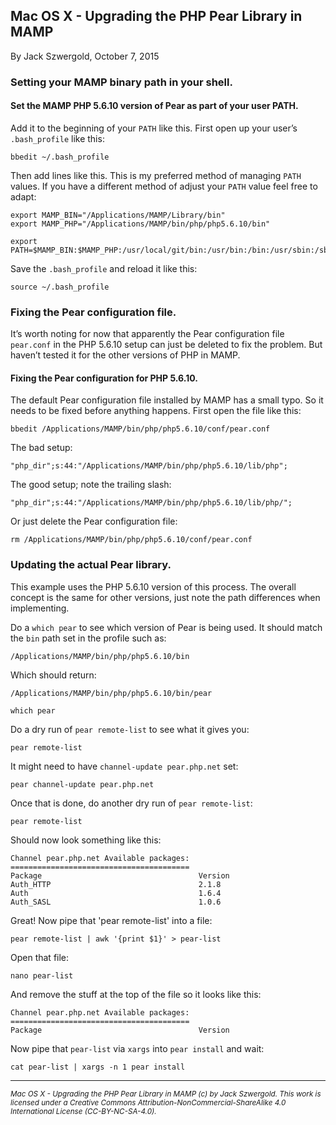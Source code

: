 ## Mac OS X - Upgrading the PHP Pear Library in MAMP

By Jack Szwergold, October 7, 2015

### Setting your MAMP binary path in your shell.

#### Set the MAMP PHP 5.6.10 version of Pear as part of your user PATH.

Add it to the beginning of your `PATH` like this. First open up your user’s `.bash_profile` like this:

    bbedit ~/.bash_profile

Then add lines like this. This is my preferred method of managing `PATH` values. If you have a different method of adjust your `PATH` value feel free to adapt:

    export MAMP_BIN="/Applications/MAMP/Library/bin"
    export MAMP_PHP="/Applications/MAMP/bin/php/php5.6.10/bin"

    export PATH=$MAMP_BIN:$MAMP_PHP:/usr/local/git/bin:/usr/bin:/bin:/usr/sbin:/sbin:/usr/local/bin:/usr/local/sbin

Save the `.bash_profile` and reload it like this:

	source ~/.bash_profile

### Fixing the Pear configuration file.

It’s worth noting for now that apparently the Pear configuration file `pear.conf` in the PHP 5.6.10 setup can just be deleted to fix the problem. But haven’t tested it for the other versions of PHP in MAMP.

#### Fixing the Pear configuration for PHP 5.6.10.

The default Pear configuration file installed by MAMP has a small typo. So it needs to be fixed before anything happens. First open the file like this:

    bbedit /Applications/MAMP/bin/php/php5.6.10/conf/pear.conf

The bad setup:

    "php_dir";s:44:"/Applications/MAMP/bin/php/php5.6.10/lib/php";

The good setup; note the trailing slash:

    "php_dir";s:44:"/Applications/MAMP/bin/php/php5.6.10/lib/php/";

Or just delete the Pear configuration file:

    rm /Applications/MAMP/bin/php/php5.6.10/conf/pear.conf

### Updating the actual Pear library.

This example uses the PHP 5.6.10 version of this process. The overall concept is the same for other versions, just note the path differences when implementing.

Do a `which pear` to see which version of Pear is being used. It should match the `bin` path set in the profile such as:

    /Applications/MAMP/bin/php/php5.6.10/bin

Which should return:

    /Applications/MAMP/bin/php/php5.6.10/bin/pear

    which pear

Do a dry run of `pear remote-list` to see what it gives you:

    pear remote-list

It might need to have `channel-update pear.php.net` set:

    pear channel-update pear.php.net

Once that is done, do another dry run of `pear remote-list`:

	pear remote-list
	
Should now look something like this:

	Channel pear.php.net Available packages:
	========================================
	Package                                   Version
	Auth_HTTP                                 2.1.8
	Auth                                      1.6.4
	Auth_SASL                                 1.0.6

Great! Now pipe that 'pear remote-list' into a file:

    pear remote-list | awk '{print $1}' > pear-list

Open that file:

    nano pear-list

And remove the stuff at the top of the file so it looks like this:

	Channel pear.php.net Available packages:
	========================================
	Package                                   Version

Now pipe that `pear-list` via `xargs` into `pear install` and wait:

	cat pear-list | xargs -n 1 pear install

***

<sup>*Mac OS X - Upgrading the PHP Pear Library in MAMP (c) by Jack Szwergold. This work is licensed under a Creative Commons Attribution-NonCommercial-ShareAlike 4.0 International License (CC-BY-NC-SA-4.0).*</sup>

